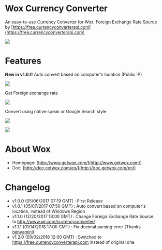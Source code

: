 # Wox Currency Converter
An easy-to-use Currency Converter for Wox. Foreign Exchange Rate Source by [https://free.currencyconverterapi.com](https://free.currencyconverterapi.com)

![](https://puu.sh/yJQsZ.png)

# Features
**New in v1.0.1!** Auto convert based on computer's location (Public IP) 

![](https://puu.sh/yJOJc.png)

Get Foreign exchange rate

![](https://puu.sh/yJOIP.png)

Convert using native speak or Google Search style

![](https://puu.sh/yJPs2.png)

![](https://puu.sh/yJPs0.png)

# About Wox
- Homepage: [http://www.getwox.com/](http://www.getwox.com/)
- Doc: [http://doc.getwox.com/en/](http://doc.getwox.com/en/)

# Changelog
- v1.0.0 (05/06/2017 07:19 GMT) : First Release
- v1.0.1 (05/07/2017 07:50 GMT) : Auto convert based on computer's location, instead of Windows Region
- v1.1.0 (12/20/2017 18:00 GMT) : Change Foreign Exchange Rate Source to http://www.xe.com/currencyconverter/
- v1.1.1 (01/14/2018 17:00 GMT) : Fix decimal parsing error (Thanks [benyaminl](https://github.com/benyaminl))
- v1.2.0 (09/02/2018 12:00 GMT) : Switched to https://free.currencyconverterapi.com instead of original one
